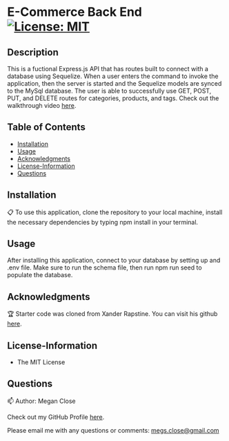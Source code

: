 # E-Commerce Back End [![License: MIT](https://img.shields.io/badge/License-MIT-yellow.svg)](https://opensource.org/licenses/MIT)

## Description
This is a fuctional Express.js API that has routes built to connect with a database using Sequelize. When a user enters the command to invoke the application, then the server is started and the Sequelize models are synced to the MySql database. The user is able to successfully use GET, POST, PUT, and DELETE routes for categories, products, and tags. Check out the walkthrough video [here](https://drive.google.com/file/d/1lb-XYYV7cQUjqzRBJZxFlMrXDCWZmrEH/view?usp=sharing).

## Table of Contents
* [Installation](#Installation)
* [Usage](#Usage)
* [Acknowledgments](#Acknowledgments)
* [License-Information](#License-Information)
* [Questions](#Questions)

## Installation 
:clipboard:
To use this application, clone the repository to your local machine, install the necessary dependencies by typing npm install in your terminal. 

## Usage
After installing this application, connect to your database by setting up and .env file. Make sure to run the schema file, then run npm run seed to populate the database. 

## Acknowledgments 
:trophy:
Starter code was cloned from Xander Rapstine. You can visit his github [here](https://github.com/Xandromus). 

## License-Information 
  * The MIT License
  
## Questions 
:mailbox:
Author: Megan Close

Check out my GitHub Profile [here](https://github.com/MeganClo).

Please email me with any questions or comments: <megs.close@gmail.com>

